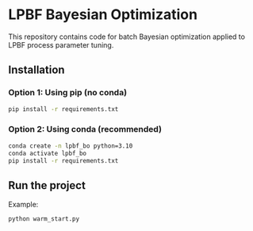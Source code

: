 # LPBF Bayesian Optimization

This repository contains code for batch Bayesian optimization applied to LPBF process parameter tuning.

## Installation

### Option 1: Using pip (no conda)
```bash
pip install -r requirements.txt
```

### Option 2: Using conda (recommended)
```bash
conda create -n lpbf_bo python=3.10
conda activate lpbf_bo
pip install -r requirements.txt
```

## Run the project
Example:
```bash
python warm_start.py
```
